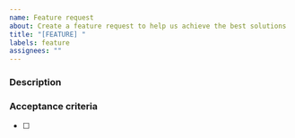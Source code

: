 ```yaml
---
name: Feature request
about: Create a feature request to help us achieve the best solutions
title: "[FEATURE] "
labels: feature
assignees: ""
---
```


### Description

<!-- short description of feature -->

### Acceptance criteria

<!-- List things that have to be done before closing the issue -->

- [ ]
